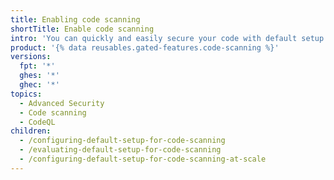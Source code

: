 ```yaml
---
title: Enabling code scanning
shortTitle: Enable code scanning
intro: 'You can quickly and easily secure your code with default setup for {% data variables.product.prodname_code_scanning %}.'
product: '{% data reusables.gated-features.code-scanning %}'
versions:
  fpt: '*'
  ghes: '*'
  ghec: '*'
topics:
  - Advanced Security
  - Code scanning
  - CodeQL
children:
  - /configuring-default-setup-for-code-scanning
  - /evaluating-default-setup-for-code-scanning
  - /configuring-default-setup-for-code-scanning-at-scale
---
```

